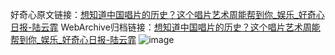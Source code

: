 好奇心原文链接：[想知道中国唱片的历史？这个唱片艺术周能帮到你_娱乐_好奇心日报-陆云霏](https://www.qdaily.com/articles/7227.html)
WebArchive归档链接：[想知道中国唱片的历史？这个唱片艺术周能帮到你_娱乐_好奇心日报-陆云霏](http://web.archive.org/web/20170727055948/http://www.qdaily.com:80/articles/7227.html)
![image](http://ww3.sinaimg.cn/large/007d5XDply1g3x0c1h2rzj30u03i67sa)